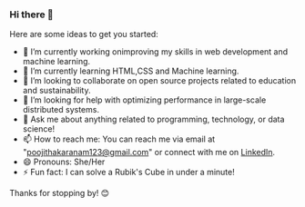 ### Hi there 👋

Here are some ideas to get you started:

- 🔭 I’m currently working onimproving my skills in web development and machine learning.
- 🌱 I’m currently learning HTML,CSS and Machine learning.
- 👯 I’m looking to collaborate on open source projects related to education and sustainability.
- 🤔 I’m looking for help with optimizing performance in large-scale distributed systems.
- 💬 Ask me about anything related to programming, technology, or data science!
- 📫 How to reach me: You can reach me via email at "poojithakaranam123@gmail.com" or connect with me on [LinkedIn](https://www.linkedin.com/in/PoojithaKaranam).
- 😄 Pronouns: She/Her
- ⚡ Fun fact: I can solve a Rubik's Cube in under a minute!

Thanks for stopping by! 😊
